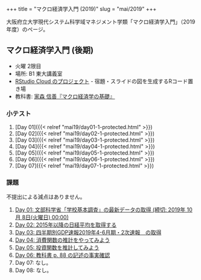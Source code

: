 +++
title = "マクロ経済学入門 (2019)"
slug = "mai/2019"
+++

大阪府立大学現代システム科学域マネジメント学類「マクロ経済学入門」（2019年度）のページ。

## マクロ経済学入門 (後期)

- 火曜 2限目
- 場所: B1 東大講義室
- [RStudio Cloud のプロジェクト](https://rstudio.cloud/project/594608) - 宿題・スライドの図を生成するRコード置き場
- 教科書: [家森 信善『マクロ経済学の基礎』](https://www.amazon.co.jp/dp/4502211818/ref=cm_sw_r_tw_dp_U_x_4xAKDbPPXNPD9)


### 小テスト

1. [Day 01]({{< relref "mai19/day01-1-protected.html" >}})
1. [Day 02]({{< relref "mai19/day02-1-protected.html" >}})
1. [Day 03]({{< relref "mai19/day03-1-protected.html" >}})
1. [Day 04]({{< relref "mai19/day04-1-protected.html" >}})
1. [Day 05]({{< relref "mai19/day05-1-protected.html" >}})
1. [Day 06]({{< relref "mai19/day06-1-protected.html" >}})
1. [Day 07]({{< relref "mai19/day07-1-protected.html" >}})

### 課題

不提出による減点はありません。

1. [Day 01: 文部科学省「学校基本調査」の最新データの取得 (締切: 2019年 10月 8日(火曜日) 00:00)](https://lss.osakafu-u.ac.jp/mod/assign/view.php?id=246674)
1. [Day 02: 2015年以降の日経平均を取得する](https://lss.osakafu-u.ac.jp/mod/assign/view.php?id=247636)
1. [Day 03: 四半期別GDP速報2019年4-6月期・2次速報　の取得](https://lss.osakafu-u.ac.jp/mod/assign/view.php?id=248422)
1. [Day 04: 消費関数の推計をやってみよう](https://lss.osakafu-u.ac.jp/mod/assign/view.php?id=249317)
1. [Day 05: 投資関数を推計してみよう](https://lss.osakafu-u.ac.jp/mod/assign/view.php?id=249554)
1. [Day 06: 教科書 p. 88 の記述の事実確認](https://lss.osakafu-u.ac.jp/mod/assign/view.php?id=250023)
1. Day 07: なし。
1. Day 08: なし。
